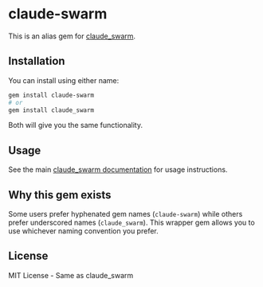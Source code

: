 # claude-swarm

This is an alias gem for [claude_swarm](https://github.com/parruda/claude-swarm).

## Installation

You can install using either name:

```bash
gem install claude-swarm
# or
gem install claude_swarm
```

Both will give you the same functionality.

## Usage

See the main [claude_swarm documentation](https://github.com/parruda/claude-swarm) for usage instructions.

## Why this gem exists

Some users prefer hyphenated gem names (`claude-swarm`) while others prefer underscored names (`claude_swarm`). This wrapper gem allows you to use whichever naming convention you prefer.

## License

MIT License - Same as claude_swarm